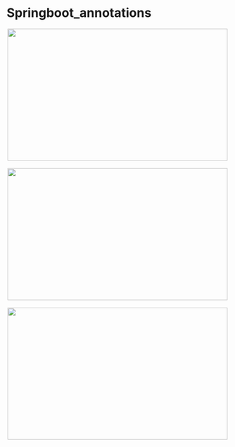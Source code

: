 # Springboot_annotations
<div align="center">
<img src ="https://github.com/oguzhanmavii/Springboot_annotations/assets/77650437/620ab333-32b3-44cc-9da5-b062ae8f4af0"  width="500" height="300">
  <br>
  <br>
<img src="https://github.com/oguzhanmavii/Springboot_annotations/assets/77650437/d825704f-7cfa-4ef8-9947-080feb8aca46"   width="500" height="300">
  <br>
  <br>
<img src="https://github.com/oguzhanmavii/Springboot_annotations/assets/77650437/40174553-b855-4703-bb2a-36a9cba53358"   width="500" height="300">
</div> 
